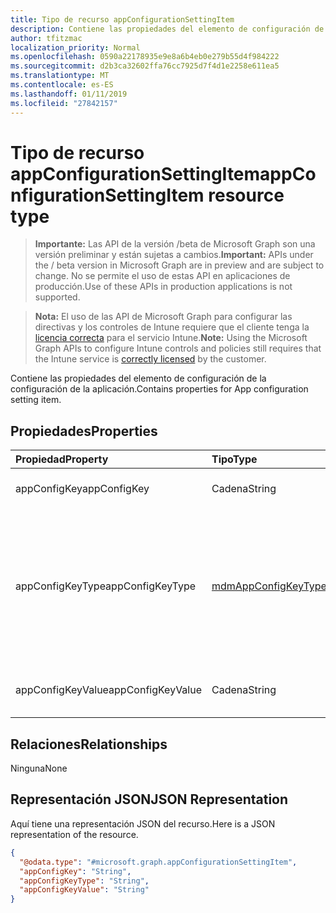```yaml
---
title: Tipo de recurso appConfigurationSettingItem
description: Contiene las propiedades del elemento de configuración de la configuración de la aplicación.
author: tfitzmac
localization_priority: Normal
ms.openlocfilehash: 0590a22178935e9e8a6b4eb0e279b55d4f984222
ms.sourcegitcommit: d2b3ca32602ffa76cc7925d7f4d1e2258e611ea5
ms.translationtype: MT
ms.contentlocale: es-ES
ms.lasthandoff: 01/11/2019
ms.locfileid: "27842157"
---
```

# <a name="appconfigurationsettingitem-resource-type"></a><span data-ttu-id="eac75-103">Tipo de recurso appConfigurationSettingItem</span><span class="sxs-lookup"><span data-stu-id="eac75-103">appConfigurationSettingItem resource type</span></span>

> <span data-ttu-id="eac75-104">**Importante:** Las API de la versión /beta de Microsoft Graph son una versión preliminar y están sujetas a cambios.</span><span class="sxs-lookup"><span data-stu-id="eac75-104">**Important:** APIs under the / beta version in Microsoft Graph are in preview and are subject to change.</span></span> <span data-ttu-id="eac75-105">No se permite el uso de estas API en aplicaciones de producción.</span><span class="sxs-lookup"><span data-stu-id="eac75-105">Use of these APIs in production applications is not supported.</span></span>

> <span data-ttu-id="eac75-106">**Nota:** El uso de las API de Microsoft Graph para configurar las directivas y los controles de Intune requiere que el cliente tenga la [licencia correcta](https://go.microsoft.com/fwlink/?linkid=839381) para el servicio Intune.</span><span class="sxs-lookup"><span data-stu-id="eac75-106">**Note:** Using the Microsoft Graph APIs to configure Intune controls and policies still requires that the Intune service is [correctly licensed](https://go.microsoft.com/fwlink/?linkid=839381) by the customer.</span></span>

<span data-ttu-id="eac75-107">Contiene las propiedades del elemento de configuración de la configuración de la aplicación.</span><span class="sxs-lookup"><span data-stu-id="eac75-107">Contains properties for App configuration setting item.</span></span>
## <a name="properties"></a><span data-ttu-id="eac75-108">Propiedades</span><span class="sxs-lookup"><span data-stu-id="eac75-108">Properties</span></span>
|<span data-ttu-id="eac75-109">Propiedad</span><span class="sxs-lookup"><span data-stu-id="eac75-109">Property</span></span>|<span data-ttu-id="eac75-110">Tipo</span><span class="sxs-lookup"><span data-stu-id="eac75-110">Type</span></span>|<span data-ttu-id="eac75-111">Descripción</span><span class="sxs-lookup"><span data-stu-id="eac75-111">Description</span></span>|
|:---|:---|:---|
|<span data-ttu-id="eac75-112">appConfigKey</span><span class="sxs-lookup"><span data-stu-id="eac75-112">appConfigKey</span></span>|<span data-ttu-id="eac75-113">Cadena</span><span class="sxs-lookup"><span data-stu-id="eac75-113">String</span></span>|<span data-ttu-id="eac75-114">Clave de configuración de la aplicación.</span><span class="sxs-lookup"><span data-stu-id="eac75-114">app configuration key.</span></span>|
|<span data-ttu-id="eac75-115">appConfigKeyType</span><span class="sxs-lookup"><span data-stu-id="eac75-115">appConfigKeyType</span></span>|[<span data-ttu-id="eac75-116">mdmAppConfigKeyType</span><span class="sxs-lookup"><span data-stu-id="eac75-116">mdmAppConfigKeyType</span></span>](../resources/intune-apps-mdmappconfigkeytype.md)|<span data-ttu-id="eac75-117">Tipo de clave de configuración de la aplicación.</span><span class="sxs-lookup"><span data-stu-id="eac75-117">app configuration key type.</span></span> <span data-ttu-id="eac75-118">Los valores posibles son: `stringType`, `integerType`, `realType`, `booleanType` y `tokenType`.</span><span class="sxs-lookup"><span data-stu-id="eac75-118">Possible values are: `stringType`, `integerType`, `realType`, `booleanType`, `tokenType`.</span></span>|
|<span data-ttu-id="eac75-119">appConfigKeyValue</span><span class="sxs-lookup"><span data-stu-id="eac75-119">appConfigKeyValue</span></span>|<span data-ttu-id="eac75-120">Cadena</span><span class="sxs-lookup"><span data-stu-id="eac75-120">String</span></span>|<span data-ttu-id="eac75-121">Valor de clave de configuración de la aplicación.</span><span class="sxs-lookup"><span data-stu-id="eac75-121">app configuration key value.</span></span>|

## <a name="relationships"></a><span data-ttu-id="eac75-122">Relaciones</span><span class="sxs-lookup"><span data-stu-id="eac75-122">Relationships</span></span>
<span data-ttu-id="eac75-123">Ninguna</span><span class="sxs-lookup"><span data-stu-id="eac75-123">None</span></span>
## <a name="json-representation"></a><span data-ttu-id="eac75-124">Representación JSON</span><span class="sxs-lookup"><span data-stu-id="eac75-124">JSON Representation</span></span>
<span data-ttu-id="eac75-125">Aquí tiene una representación JSON del recurso.</span><span class="sxs-lookup"><span data-stu-id="eac75-125">Here is a JSON representation of the resource.</span></span>
<!-- {
  "blockType": "resource",
  "@odata.type": "microsoft.graph.appConfigurationSettingItem"
}
-->
``` json
{
  "@odata.type": "#microsoft.graph.appConfigurationSettingItem",
  "appConfigKey": "String",
  "appConfigKeyType": "String",
  "appConfigKeyValue": "String"
}
```





